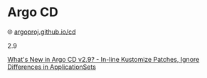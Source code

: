 # Argo CD

🌐 [argoproj.github.io/cd](https://argoproj.github.io/cd/)

2.9

[What's New in Argo CD v2.9? - In-line Kustomize Patches, Ignore Differences in ApplicationSets](https://www.youtube.com/watch?v=ypkk48G71oo)
